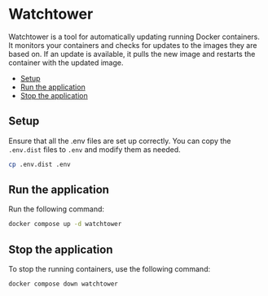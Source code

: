 # Watchtower

Watchtower is a tool for automatically updating running Docker containers. It monitors your containers and checks for
updates to the images they are based on. If an update is available, it pulls the new image and restarts the container
with the updated image.

<!-- START doctoc generated TOC please keep comment here to allow auto update -->
<!-- DON'T EDIT THIS SECTION, INSTEAD RE-RUN doctoc TO UPDATE -->

- [Setup](#setup)
- [Run the application](#run-the-application)
- [Stop the application](#stop-the-application)

<!-- END doctoc generated TOC please keep comment here to allow auto update -->

## Setup

Ensure that all the .env files are set up correctly. You can copy the `.env.dist` files to `.env` and modify them as needed.

```bash
cp .env.dist .env
```

## Run the application

Run the following command:

```sh
docker compose up -d watchtower
```

## Stop the application

To stop the running containers, use the following command:

```sh
docker compose down watchtower
```
